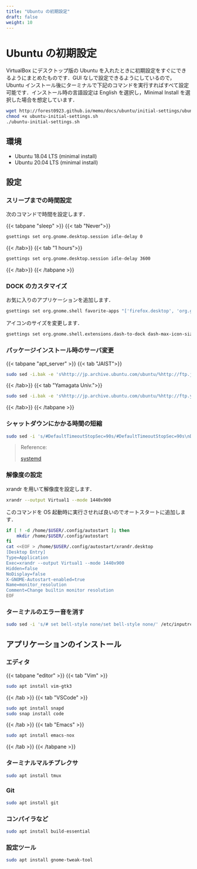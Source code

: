 ```yaml
---
title: "Ubuntu の初期設定"
draft: false
weight: 10
---
```


# Ubuntu の初期設定

VirtualBox にデスクトップ版の Ubuntu を入れたときに初期設定をすぐにできるようにまとめたものです．GUI なしで設定できるようにしているので，Ubuntu インストール後にターミナルで下記のコマンドを実行すればすべて設定可能です．インストール時の言語設定は English を選択し，Minimal Install を選択した場合を想定しています．

```sh
wget http://forest0923.github.io/memo/docs/ubuntu/initial-settings/ubuntu-initial-settings.sh
chmod +x ubuntu-initial-settings.sh
./ubuntu-initial-settings.sh
```

## 環境

- Ubuntu 18.04 LTS (minimal install)
- Ubuntu 20.04 LTS (minimal install)

## 設定

### **スリープまでの時間設定**

次のコマンドで時間を設定します．

{{< tabpane "sleep" >}}
{{< tab "Never">}}

```sh
gsettings set org.gnome.desktop.session idle-delay 0
```

{{< /tab>}}
{{< tab "1 hours">}}

```sh
gsettings set org.gnome.desktop.session idle-delay 3600
```

{{< /tab>}}
{{< /tabpane >}}

### **DOCK のカスタマイズ**

お気に入りのアプリケーションを追加します．

```sh
gsettings set org.gnome.shell favorite-apps "['firefox.desktop', 'org.gnome.Terminal.desktop', 'org.gnome.Nautilus.desktop']"
```

アイコンのサイズを変更します．

```sh
gsettings set org.gnome.shell.extensions.dash-to-dock dash-max-icon-size 36
```

### **パッケージインストール時のサーバ変更**

{{< tabpane "apt_server" >}}
{{< tab "JAIST">}}

```sh
sudo sed -i.bak -e 's%http://jp.archive.ubuntu.com/ubuntu/%http://ftp.jaist.ac.jp/pub/Linux/ubuntu/archives/%g' /etc/apt/sources.list
```

{{< /tab>}}
{{< tab "Yamagata Univ.">}}

```sh
sudo sed -i.bak -e 's%http://jp.archive.ubuntu.com/ubuntu/%http://ftp.yz.yamagata-u.ac.jp/pub/linux/ubuntu/archives/%g' /etc/apt/sources.list
```

{{< /tab>}}
{{< /tabpane >}}

### **シャットダウンにかかる時間の短縮**

```sh
sudo sed -i 's/#DefaultTimeoutStopSec=90s/#DefaultTimeoutStopSec=90s\nDefaultTimeoutStopSec=10s/' /etc/systemd/system.conf
```

> Reference:
>
> [systemd](https://www.freedesktop.org/software/systemd/man/systemd.service.html)

### **解像度の設定**

xrandr を用いて解像度を設定します．

```sh
xrandr --output Virtual1 --mode 1440x900
```

このコマンドを OS 起動時に実行させれば良いのでオートスタートに追加します．

```sh
if [ ! -d /home/$USER/.config/autostart ]; then
    mkdir /home/$USER/.config/autostart
fi
cat <<EOF > /home/$USER/.config/autostart/xrandr.desktop
[Desktop Entry]
Type=Application
Exec=xrandr --output Virtual1 --mode 1440x900
Hidden=false
NoDisplay=false
X-GNOME-Autostart-enabled=true
Name=monitor_resolution
Comment=Change builtin monitor resolution
EOF
```

### **ターミナルのエラー音を消す**

```sh
sudo sed -i 's/# set bell-style none/set bell-style none/' /etc/inputrc
```

## アプリケーションのインストール

### **エディタ**

{{< tabpane "editor" >}}
{{< tab "Vim" >}}

```sh
sudo apt install vim-gtk3
```

{{< /tab >}}
{{< tab "VSCode" >}}

```sh
sudo apt install snapd
sudo snap install code
```

{{< /tab >}}
{{< tab "Emacs" >}}

```sh
sudo apt install emacs-nox
```

{{< /tab >}}
{{< /tabpane >}}

### **ターミナルマルチプレクサ**

```sh
sudo apt install tmux
```

### **Git**

```sh
sudo apt install git
```

### **コンパイラなど**

```sh
sudo apt install build-essential
```

### **設定ツール**

```sh
sudo apt install gnome-tweak-tool
```
